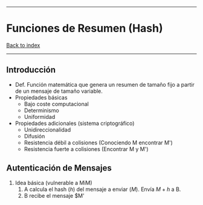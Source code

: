
---
# Funciones de Resumen (Hash)

[Back to index](../README.md)

---

## Introducción
- Def. Función matemática que genera un resumen de tamaño fijo a partir de un mensaje de tamaño variable.
- Propiedades básicas
	- Bajo coste computacional
	- Determinismo
	- Uniformidad
- Propiedades adicionales (sistema criptográfico)
	- Unidireccionalidad
	- Difusión
	- Resistencia débil a colisiones (Conociendo M encontrar M')
	- Resistencia fuerte a colisiones (Encontrar M y M')
## Autenticación de Mensajes
1. Idea básica (vulnerable a MiM)
	1. A calcula el hash ($h$) del mensaje a enviar ($M$). Envía $M + h$ a B.
	2. B recibe el mensaje $M'